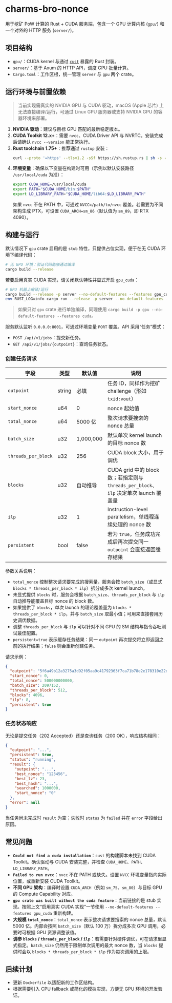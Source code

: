 # charms-bro-nonce

用于挖矿 PoW 计算的 Rust + CUDA 服务端，包含一个 GPU 计算内核 (`gpu/`) 和一个对外的 HTTP 服务 (`server/`)。

## 项目结构
- `gpu/`：CUDA kernel 与通过 [`cust`](https://crates.io/crates/cust) 暴露的 Rust 封装。
- `server/`：基于 Axum 的 HTTP API，调度 GPU 批量计算。
- `Cargo.toml`：工作区根，统一管理 `server` 与 `gpu` 两个 crate。

## 运行环境与前置依赖
> 当前实现需真实的 NVIDIA GPU 与 CUDA 驱动，macOS (Apple 芯片) 上无法直接编译/运行，可通过 Linux GPU 服务器或支持 NVIDIA GPU 的容器环境来部署。

1. **NVIDIA 驱动**：建议与目标 GPU 匹配的最新稳定版本。
2. **CUDA Toolkit 12.x+**：需要 `nvcc`、CUDA Driver API 与 NVRTC。安装完成后请确认 `nvcc --version` 能正常执行。
3. **Rust toolchain 1.75+**：推荐通过 `rustup` 安装：
   ```bash
   curl --proto '=https' --tlsv1.2 -sSf https://sh.rustup.rs | sh -s -- -y
   ```
4. **环境变量**：确保以下变量在构建时可用（示例以默认安装路径 `/usr/local/cuda` 为准）：
   ```bash
   export CUDA_HOME=/usr/local/cuda
   export PATH="$CUDA_HOME/bin:$PATH"
   export LD_LIBRARY_PATH="$CUDA_HOME/lib64:$LD_LIBRARY_PATH"
   ```
   如果 `nvcc` 不在 PATH 中，可通过 `NVCC=/path/to/nvcc` 覆盖。若需要为不同架构生成 PTX，可设置 `CUDA_ARCH=sm_86`（默认值为 `sm_89`，即 RTX 4090）。

## 构建与运行
默认情况下 `gpu` crate 启用的是 `stub` 特性，只提供占位实现，便于在无 CUDA 环境下编译代码：
```bash
# 无 GPU 环境：验证代码能够通过编译
cargo build --release
```

若要启用真实 CUDA 实现，请关闭默认特性并显式开启 `gpu_cuda`：
```bash
# GPU 机器上编译/运行
cargo build --release -p server --no-default-features --features gpu_cuda
env RUST_LOG=info cargo run --release -p server --no-default-features --features gpu_cuda
```

> 如果只对 `gpu` crate 进行单独编译，同理使用 `cargo build -p gpu --no-default-features --features cuda`。

服务默认监听 `0.0.0.0:8001`，可通过环境变量 `PORT` 覆盖。API 采用“任务”模式：

- `POST /api/v1/jobs`：提交新任务。
- `GET /api/v1/jobs/{outpoint}`：查询任务状态。

### 创建任务请求

| 字段 | 类型 | 默认值 | 说明 |
| --- | --- | --- | --- |
| `outpoint` | string | 必填 | 任务 ID，同样作为挖矿 challenge（形如 `txid:vout`） |
| `start_nonce` | u64 | 0 | nonce 起始值 |
| `total_nonce` | u64 | 5000 亿 | 整次请求要搜索的 nonce 总量 |
| `batch_size` | u32 | 1,000,000 | 默认单次 kernel launch 的目标 nonce 数 |
| `threads_per_block` | u32 | 256 | CUDA block 大小，用于调优 |
| `blocks` | u32 | 自动推导 | CUDA grid 中的 block 数；若指定则与 `threads_per_block`、`ilp` 决定单次 launch 覆盖量 |
| `ilp` | u32 | 1 | Instruction-level parallelism，单线程连续处理的 nonce 数 |
| `persistent` | bool | false | 若为 `true`，任务成功完成后再次提交同一 `outpoint` 会直接返回缓存结果 |

参数关系说明：
- `total_nonce` 控制整次请求要完成的搜索量，服务会按 `batch_size`（或显式 `blocks * threads_per_block * ilp`）拆分成多次 kernel launch。
- 未显式提供 `blocks` 时，服务会根据 `batch_size`、`threads_per_block` 与 `ilp` 自动推导能覆盖目标 nonce 的 block 数。
- 如果提供了 `blocks`，单次 launch 的理论覆盖量为 `blocks * threads_per_block * ilp`，并与 `batch_size` 取最小值；可用来直接套用历史调优数据。
- 调整 `threads_per_block` 与 `ilp` 可以针对不同 GPU 的 SM 结构与指令吞吐测试最佳配置。
- `persistent=true` 表示缓存任务结果：同一 `outpoint` 再次提交将立即返回之前的执行结果；`false` 则会重新创建任务。

请求示例：
```json
{
  "outpoint": "5f6a49b12a3275a3d92f05aa9c41792363f7ca71b78e2e178310e22da4ad3a9:2",
  "start_nonce": 0,
  "total_nonce": 500000000000,
  "batch_size": 2097152,
  "threads_per_block": 512,
  "blocks": 4096,
  "ilp": 8,
  "persistent": true
}
```

### 任务状态响应

无论是提交任务（202 Accepted）还是查询任务（200 OK），响应结构相同：

```json
{
  "outpoint": "...",
  "persistent": true,
  "status": "running",
  "result": {
    "outpoint": "...",
    "best_nonce": "123456",
    "best_lz": 23,
    "best_hash": "...",
    "searched": 1000000,
    "start_nonce": "0"
  },
  "error": null
}
```

当任务尚未完成时 `result` 为空；失败时 `status` 为 `failed` 并在 `error` 字段给出原因。

## 常见问题
- **`Could not find a cuda installation`**：`cust` 的构建脚本未找到 CUDA Toolkit。确认驱动与 CUDA 安装完整，并检查 `CUDA_HOME`、`PATH`、`LD_LIBRARY_PATH`。
- **`Failed to run nvcc`**：`nvcc` 不在 PATH 或缺失。设置 `NVCC` 环境变量指向实际位置，或重新安装 CUDA Toolkit。
- **不同 GPU 架构**：编译时设置 `CUDA_ARCH`（例如 `sm_75`、`sm_80`）与目标 GPU 的 Compute Capability 对应。
- **`gpu crate was built without the cuda feature`**：当前链接的是 stub 实现。按照上文“启用真实 CUDA 实现”一节使用 `--no-default-features --features gpu_cuda` 重新构建。
- **大规模 `total_nonce`**：`total_nonce` 表示整次请求要搜索的 nonce 总量，默认 5000 亿。内部会按照 `batch_size`（默认 100 万）拆分成多次 GPU 调用，必要时可根据 GPU 资源调整该值。
- **调参 `blocks` / `threads_per_block` / `ilp`**：若需要针对硬件调优，可在请求里显式指定。`batch_size` 仍然用于限制单次调用的最大 nonce 数，当 `blocks` 提供时会以 `blocks * threads_per_block * ilp` 作为每次调用的上限。

## 后续计划
- 更新 `Dockerfile` 以适配新的工作区结构。
- 根据需要引入 CPU fallback 或简化的模拟实现，方便无 GPU 环境的开发验证。
